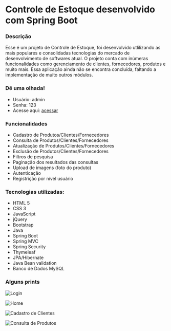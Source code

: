 # Controle de Estoque desenvolvido com Spring Boot 

### Descrição
Esse é um projeto de Controle de Estoque, foi desenvolvido utlilizando as mais populares e consolidadas tecnologias do mercado de desenvolvimento de softwares atual. O projeto conta com inúmeras funcionalidades como gerenciamento de clientes, fornecedores, produtos e muito mais. Essa aplicação ainda não se encontra concluída, faltando a implementação de muito outros módulos.

### Dê uma olhada!
- Usuário: admin
- Senha: 123
- Acesse aqui: [acessar](https://controleestoquespring.herokuapp.com/)

### Funcionalidades
- Cadastro de Produtos/Clientes/Fornecedores
- Consulta de Produtos/Clientes/Fornecedores
- Atualização de Produtos/Clientes/Fornecedores
- Exclusão de Produtos/Clientes/Fornecedores
- Filtros de pesquisa
- Paginação dos resultados das consultas
- Upload de imagens (foto do produto)
- Autenticação 
- Registrição por nível usuário

### Tecnologias utilizadas: 
- HTML 5
- CSS 3
- JavaScript
- jQuery
- Bootstrap
- Java
- Spring Boot
- Spring MVC
- Spring Security
- Thymeleaf
- JPA/Hibernate
- Java Bean validation
- Banco de Dados MySQL

### Alguns prints
![Login](https://user-images.githubusercontent.com/16671438/154177581-7914ecb7-2182-4a8a-93f1-c6c223c42bbf.jpg)

![Home](https://user-images.githubusercontent.com/16671438/154177642-cc5f05a1-b978-4a7a-b131-78db609da7d5.jpg)

![Cadastro de Clientes](https://user-images.githubusercontent.com/16671438/154177685-7e559ccd-627c-4551-9a3e-ddb7c95841be.jpg)

![Consulta de Produtos](https://user-images.githubusercontent.com/16671438/154177753-3d11f55f-ed83-424a-b73f-38fb0f548313.jpg)
